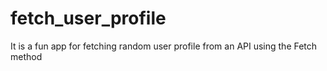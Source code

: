 # fetch_user_profile
It is a fun app for fetching random user profile from an API using the Fetch method
